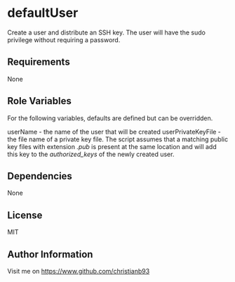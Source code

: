 defaultUser
=========

Create a user and distribute an SSH key. The user will have the sudo privilege without requiring a password.

Requirements
------------

None

Role Variables
--------------

For the following variables, defaults are defined but can be overridden.

userName - the name of the user that will be created
userPrivateKeyFile - the file name of a private key file. The script assumes that a matching public key files with extension *.pub* is present at the same location and will add this key to the *authorized_keys* of the newly created user.

Dependencies
------------

None

License
-------

MIT

Author Information
------------------

Visit me on https://www.github.com/christianb93
